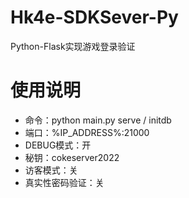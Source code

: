 # Hk4e-SDKSever-Py
Python-Flask实现游戏登录验证
# 使用说明
- 命令：python main.py serve / initdb
- 端口：%IP_ADDRESS%:21000
- DEBUG模式：开
- 秘钥：cokeserver2022
- 访客模式：关
- 真实性密码验证：关